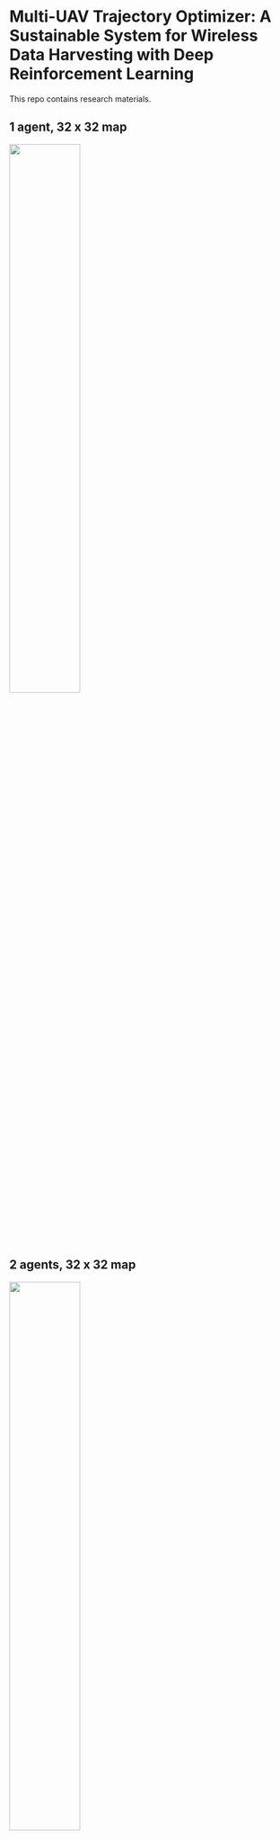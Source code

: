 # Multi-UAV Trajectory Optimizer: A Sustainable System for Wireless Data Harvesting with Deep Reinforcement Learning
This repo contains research materials.

## 1 agent, 32 x 32 map
<img width="50%" src="https://user-images.githubusercontent.com/71582651/209935533-7d6b4db4-0f3c-4d94-908e-55c08c86a521.gif"/>

## 2 agents, 32 x 32 map
<img width="50%" src="https://user-images.githubusercontent.com/71582651/209935706-a7623caf-7fd0-46b1-8ec2-46a24df2f141.gif"/>

## 3 agents, 32 x 32 map
<img width="50%" src="https://user-images.githubusercontent.com/71582651/209935742-a489563f-f87b-4bbc-98d8-019a89b0c42c.gif"/>

## 1 agent, 100 x 100 map
<img width="50%" src="https://user-images.githubusercontent.com/71582651/198028138-5bbaf593-d8ab-4cb1-91f7-799189ea0a05.gif"/>

## 3 agents, 100 x 100 map
<img width="50%" src="https://user-images.githubusercontent.com/71582651/198929144-1f1ceaf6-dbb8-4f8a-98b7-3c3c5cb25e70.gif"/>

## 3 agents, 100 x 100 map, different start and charging zone
<img width="50%" src="https://user-images.githubusercontent.com/71582651/198028199-ffb4854b-1504-4aae-9fbe-6590b811611c.gif"/>
